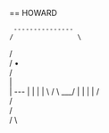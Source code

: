 == HOWARD



     ---------------
    /                \
   /                  \
  /               •    \
 /                      \
 |                       \
 |                     ---
 |                    |
 |                    |
  \                  /
   \             ___/
    |           |
    |           |
   /            \
  /              \
 /                \
/                  \
